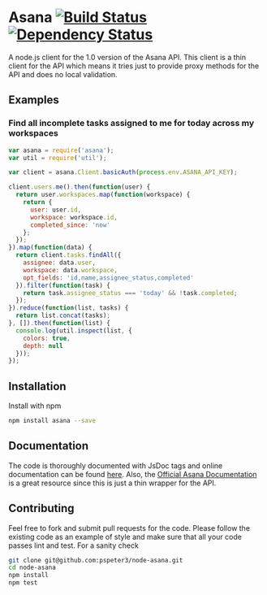 # Asana [![Build Status][travis-image]][travis-url] [![Dependency Status][depstat-image]][depstat-url]

A node.js client for the 1.0 version of the Asana API. This client is a thin
client for the API which means it tries just to provide proxy methods for the 
API and does no local validation.

## Examples

### Find all incomplete tasks assigned to me for today across my workspaces

```js
var asana = require('asana');
var util = require('util');

var client = asana.Client.basicAuth(process.env.ASANA_API_KEY);

client.users.me().then(function(user) {
  return user.workspaces.map(function(workspace) {
    return {
      user: user.id,
      workspace: workspace.id,
      completed_since: 'now'
    };
  });
}).map(function(data) {
  return client.tasks.findAll({
    assignee: data.user,
    workspace: data.workspace,
    opt_fields: 'id,name,assignee_status,completed'
  }).filter(function(task) {
    return task.assignee_status === 'today' && !task.completed;
  });
}).reduce(function(list, tasks) {
  return list.concat(tasks);
}, []).then(function(list) {
  console.log(util.inspect(list, {
    colors: true,
    depth: null
  }));
});
```

## Installation

Install with npm

```sh
npm install asana --save
```

## Documentation

The code is thoroughly documented with JsDoc tags and online documentation can
be found [here](http://pspeter3.com/node-asana). Also, the 
[Official Asana Documentation](http://developer.asana.com/documentation/) is a
great resource since this is just a thin wrapper for the API.

## Contributing

Feel free to fork and submit pull requests for the code. Please follow the
existing code as an example of style and make sure that all your code passes
lint and test. For a sanity check

```sh
git clone git@github.com:pspeter3/node-asana.git
cd node-asana
npm install
npm test
```

[travis-url]: http://travis-ci.org/pspeter3/node-asana
[travis-image]: http://img.shields.io/travis/pspeter3/node-asana.svg?style=flat

[depstat-url]: https://gemnasium.com/pspeter3/node-asana
[depstat-image]: http://img.shields.io/gemnasium/pspeter3/node-asana.svg?style=flat